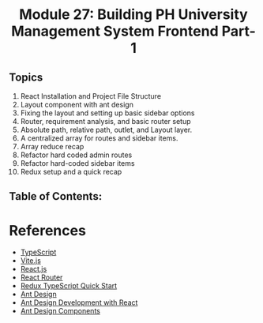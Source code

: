 <h1 align='center'>Module 27: Building PH University Management System Frontend Part-1</h1>

## Topics

1. React Installation and Project File Structure
2. Layout component with ant design
3. Fixing the layout and setting up basic sidebar options
4. Router, requirement analysis, and basic router setup
5. Absolute path, relative path, outlet, and Layout layer.
6. A centralized array for routes and sidebar items.
7. Array reduce recap
8. Refactor hard coded admin routes
9. Refactor hard-coded sidebar items
10. Redux setup and a quick recap

## Table of Contents:

# References

- [TypeScript](https://www.typescriptlang.org/)
- [Vite.js](https://vitejs.dev/)
- [React.js](https://react.dev/)
- [React Router](https://reactrouter.com/en/main)
- [Redux TypeScript Quick Start](https://redux-toolkit.js.org/tutorials/typescript)
- [Ant Design](https://ant.design/)
- [Ant Design Development with React](https://ant.design/docs/react/introduce)
- [Ant Design Components](https://ant.design/components/overview/)
